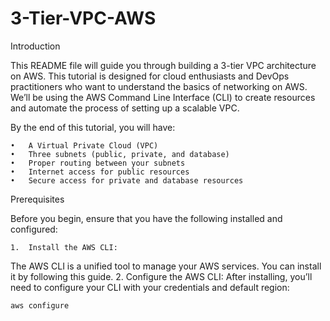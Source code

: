 # 3-Tier-VPC-AWS


Introduction

This README file will guide you through building a 3-tier VPC architecture on AWS. This tutorial is designed for cloud enthusiasts and DevOps practitioners who want to understand the basics of networking on AWS. We’ll be using the AWS Command Line Interface (CLI) to create resources and automate the process of setting up a scalable VPC.

By the end of this tutorial, you will have:

	•	A Virtual Private Cloud (VPC)
	•	Three subnets (public, private, and database)
	•	Proper routing between your subnets
	•	Internet access for public resources
	•	Secure access for private and database resources

Prerequisites

Before you begin, ensure that you have the following installed and configured:

	1.	Install the AWS CLI:
The AWS CLI is a unified tool to manage your AWS services. You can install it by following this guide.
	2.	Configure the AWS CLI:
After installing, you’ll need to configure your CLI with your credentials and default region:
```bash
aws configure
```